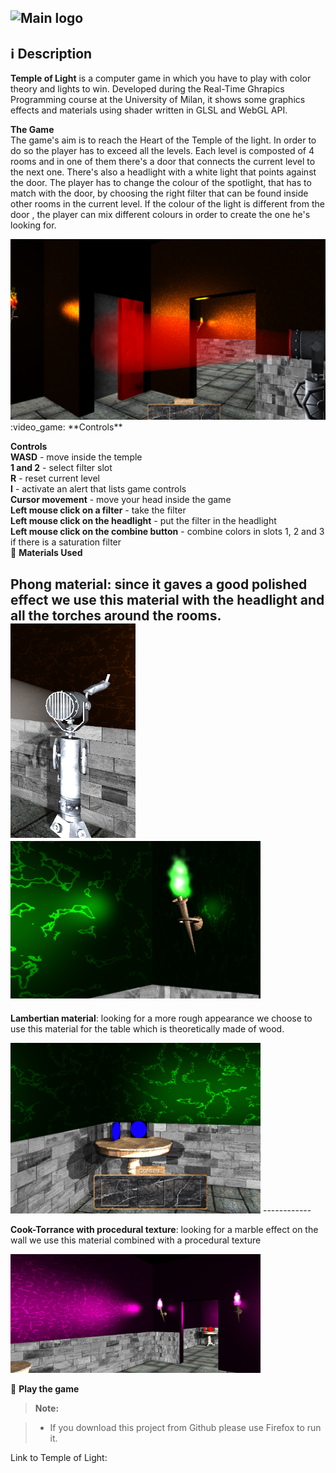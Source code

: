 ![Main logo](https://i.imgur.com/lZsKfI4.jpg)
----------
<i class="icon-info"></i> :information_source: **Description**
-------------
**Temple of Light** is a computer game in which you have to play with color theory and lights to win. Developed during the Real-Time Ghrapics Programming course at the University of Milan, it shows some graphics effects and materials using shader written in GLSL and WebGL API. 

**The Game**  
The game's aim is to reach the Heart of the Temple of the light. In order to do so the player has to exceed all the levels. Each level is composted of 4 rooms and in one of them there's a door that connects the current level to the next one. There's also a headlight with a white light that points against the door. The player has to change the colour of the spotlight, that has to match with the door, by choosing the right filter that can be found inside other rooms in the current level. If the colour of the light is different from the door , the player can mix different colours in order to create the one he's looking for.

<img src="https://raw.githubusercontent.com/andrea29292/PGRT_Project/master/images/screenshots/endgame.png" width="700">
<i class="icon-info"></i> :video_game:  **Controls**

**Controls**  
**WASD** - move inside the temple  
**1 and 2** - select filter slot  
**R** - reset current level  
**I** - activate an alert that lists game controls  
**Cursor movement** - move your head inside the game  
**Left mouse click on a filter** - take the filter  
**Left mouse click on the headlight** - put the filter in the headlight  
**Left mouse click on the combine button** - combine colors in slots 1, 2 and 3 if there is a saturation filter    
<i class="icon-info"></i> :hammer:  **Materials Used**
 
**Phong material**: since it gaves a good polished effect we use this material with the headlight and all the torches around the rooms.  
<img src="https://raw.githubusercontent.com/andrea29292/PGRT_Project/master/images/screenshots/headlight.png" width="200">
<img src="https://raw.githubusercontent.com/andrea29292/PGRT_Project/master/images/screenshots/torch.png" width="400">
--------------

**Lambertian material**: looking for a more rough appearance we choose to use this material for the table which is theoretically made of wood.  

  
<img src="https://raw.githubusercontent.com/andrea29292/PGRT_Project/master/images/screenshots/table.png" width="400">  
------------

**Cook-Torrance with procedural texture**: looking for a marble effect on the wall we use this material combined with a procedural texture

<img src="https://raw.githubusercontent.com/andrea29292/PGRT_Project/master/images/screenshots/cook-torrance.png" width="400">

<i class="icon-user"></i> :space_invader: **Play the game**
> **Note:**

> - If you download this project from Github please use Firefox to run it.


Link to Temple of Light: 
